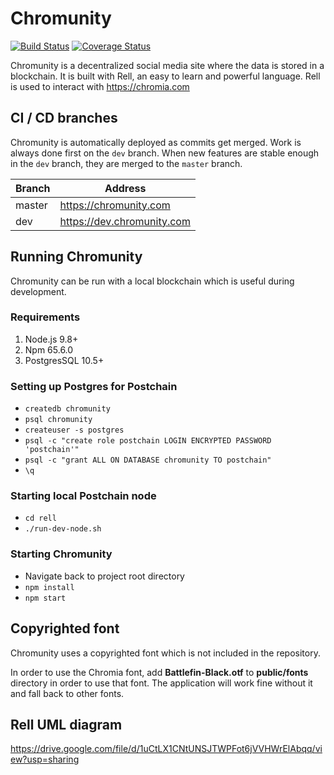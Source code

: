 # Chromunity
[![Build Status](https://travis-ci.org/snieking/chromunity.svg?branch=master)](https://travis-ci.org/snieking/chromunity) [![Coverage Status](https://coveralls.io/repos/github/snieking/chromunity/badge.svg?branch=dev)](https://coveralls.io/github/snieking/chromunity?branch=dev)

Chromunity is a decentralized social media site where the data is stored in a blockchain. It is built with Rell, an easy to learn and powerful language. Rell is used to interact with https://chromia.com

## CI / CD branches
Chromunity is automatically deployed as commits get merged. Work is always done first on the `dev` branch. 
When new features are stable enough in the `dev` branch, they are merged to the `master` branch.

| Branch | Address                    |
|--------|----------------------------|
| master | https://chromunity.com     |
| dev    | https://dev.chromunity.com |

## Running Chromunity

Chromunity can be run with a local blockchain which is useful during development.

### Requirements
1. Node.js 9.8+
2. Npm 65.6.0
3. PostgresSQL 10.5+

### Setting up Postgres for Postchain
* `createdb chromunity`
* `psql chromunity`
* `createuser -s postgres`
* `psql -c "create role postchain LOGIN ENCRYPTED PASSWORD 'postchain'"`
* `psql -c "grant ALL ON DATABASE chromunity TO postchain"`
* `\q`

### Starting local Postchain node
* `cd rell`
* `./run-dev-node.sh`

### Starting Chromunity
* Navigate back to project root directory
* `npm install`
* `npm start`

## Copyrighted font
Chromunity uses a copyrighted font which is not included in the repository.

In order to use the Chromia font, add **Battlefin-Black.otf** to **public/fonts** directory in order to use that font. 
The application will work fine without it and fall back to other fonts.

## Rell UML diagram
https://drive.google.com/file/d/1uCtLX1CNtUNSJTWPFot6jVVHWrElAbqq/view?usp=sharing
